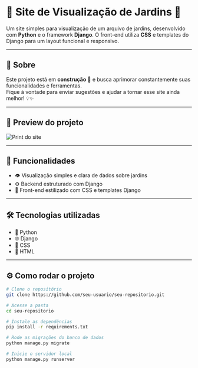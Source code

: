 # 🌿 Site de Visualização de Jardins 🌿

Um site simples para visualização de um arquivo de jardins, desenvolvido com **Python** e o framework **Django**. O front-end utiliza **CSS** e templates do Django para um layout funcional e responsivo.

---

## 📝 Sobre

Este projeto está em **construção** 🚧 e busca aprimorar constantemente suas funcionalidades e ferramentas.  
Fique à vontade para enviar sugestões e ajudar a tornar esse site ainda melhor! 💡✨

---

## 📸 Preview do projeto

![Print do site](galeria/jardim.GIF)

---

## 🚀 Funcionalidades

- 👁️ Visualização simples e clara de dados sobre jardins  
- ⚙️ Backend estruturado com Django  
- 🎨 Front-end estilizado com CSS e templates Django  

---

## 🛠️ Tecnologias utilizadas

- 🐍 Python  
- 🌐 Django  
- 🎨 CSS  
- 📄 HTML 
---

## ⚙️ Como rodar o projeto

```bash
# Clone o repositório
git clone https://github.com/seu-usuario/seu-repositorio.git

# Acesse a pasta
cd seu-repositorio

# Instale as dependências
pip install -r requirements.txt

# Rode as migrações do banco de dados
python manage.py migrate

# Inicie o servidor local
python manage.py runserver
